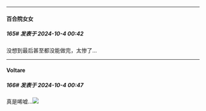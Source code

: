 ﻿
*****

####  百合院女女  
##### 165#       发表于 2024-10-4 00:42

没想到最后甚至都没能做完，太惨了...


*****

####  Voltare  
##### 166#       发表于 2024-10-4 00:47

真是唏嘘…<img src="https://static.saraba1st.com/image/smiley/face2017/002.png" referrerpolicy="no-referrer">

